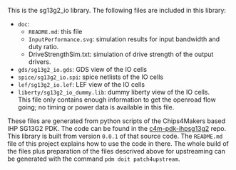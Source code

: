 This is the sg13g2_io library. The following files are included in this library:

* `doc`:
  * `README.md`: this file
  * `InputPerformance.svg`: simulation results for input bandwidth and duty ratio.
  * DriveStrengthSim.txt: simulation of drive strength of the output drivers.
* `gds/sg13g2_io.gds`: GDS view of the IO cells
* `spice/sg13g2_io.spi`: spice netlists of the IO cells
* `lef/sg13g2_io.lef`: LEF view of the IO cells
* `liberty/sg13g2_io_dummy.lib`: dummy liberty view of the IO cells.  
  This file only contains enough information to get the openroad flow going; no timing
  or power data is available in this file.

These files are generated from python scripts of the Chips4Makers based IHP SG13G2
PDK. The code can be found in the
[c4m-pdk-ihpsg13g2](https://giotlab.com/Chips4Makers/c4m-pdk-ihpsg13g2.git) repo.
This library is built from version `0.0.1` of that source code.
The `README.md` file of this project explains how to use the code in there. The whole
build of the files plus preparation of the files descrived above for upstreaming can be
generated with the command `pdm doit patch4upstream`.
